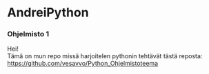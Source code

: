# AndreiPython
### Ohjelmisto 1 

Hei! \
Tämä on mun repo missä harjoitelen pythonin tehtävät tästä reposta: \
https://github.com/vesavvo/Python_Ohjelmistoteema



